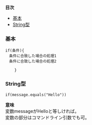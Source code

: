 **目次**
* [基本](#基本)
* [String型](#String型)

### 基本

    if(条件){
    　条件に合致した場合の処理1
    　条件に合致した場合の処理2

        }

### String型

    if(message.equals("Hello"))
    
**意味**  
変数messageがHelloと等しければ。  
変数の部分はコマンドライン引数でも可。
